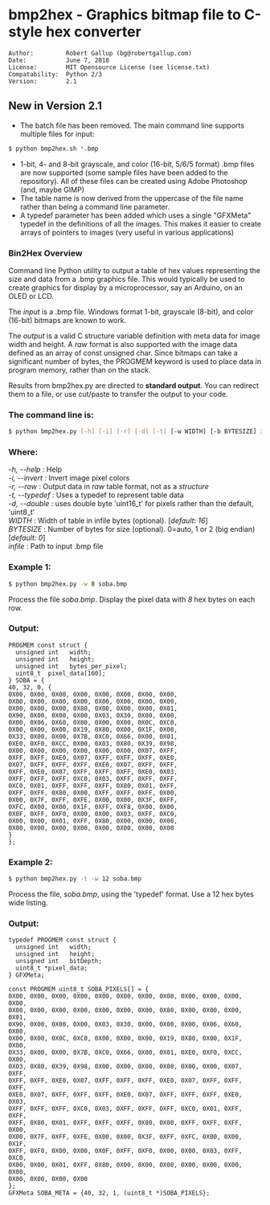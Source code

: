 # bmp2hex - Graphics bitmap file to C-style hex converter

```
Author:    		Robert Gallup (bg@robertgallup.com)
Date:      		June 7, 2018
License:   		MIT Opensource License (see license.txt) 
Compatability: 	Python 2/3
Version:		2.1
```

## New in Version 2.1

* The batch file has been removed. The main command line supports multiple files for input:

``` bash
$ python bmp2hex.sh *.bmp	
```

* 1-bit, 4- and 8-bit grayscale, and color (16-bit, 5/6/5 format) .bmp files are now supported (some sample files have been added to the repository). All of these files can be created using Adobe Photoshop (and, maybe GIMP)
* The table name is now derived from the uppercase of the file name rather than being a command line parameter.
* A typedef parameter has been added which uses a single "GFXMeta" typedef in the definitions of all the images. This makes it easier to create arrays of pointers to images (very useful in various applications)

### Bin2Hex Overview

Command line Python utility to output a table of hex values representing the size and data from a .bmp graphics file. This would typically be used to create graphics for display by a microprocessor, say an Arduino, on an OLED or LCD.

The *input* is a .bmp file. Windows format 1-bit, grayscale (8-bit), and color (16-bit) bitmaps are known to work.

The *output* is a valid C structure variable definition with meta data for image width and height. A _raw_ format is also supported with the image data defined as an array of const unsigned char. Since bitmaps can take a significant number of bytes, the PROGMEM keyword is used to place data in program memory, rather than on the stack.

Results from bmp2hex.py are directed to **standard output**. You can redirect them to a file, or use cut/paste to transfer the output to your code.

### The command line is:

``` bash
$ python bmp2hex.py [-h] [-i] [-r] [-d] [-t] [-w WIDTH] [-b BYTESIZE] infile
```

### Where:

*-h, \-\-help* : Help<br />
*-i, \-\-invert* : Invert image pixel colors<br />
*-r, \-\-raw* : Output data in *raw* table format, not as a *structure*<br />
*-t, \-\-typedef* : Uses a typedef to represent table data<br />
*-d, \-\-double* : uses double byte 'uint16_t' for pixels rather than the default, 'uint8_t'<br />
*WIDTH* : Width of table in infile bytes (optional). \[*default: 16*\]<br />
*BYTESIZE* : Number of bytes for size (optional). 0=auto, 1 or 2 (big endian) \[*default: 0*\]<br />
*infile* : Path to input .bmp file<br />

### Example 1:

``` bash
$ python bmp2hex.py -w 8 soba.bmp
```
Process the file *soba.bmp*. Display the pixel data with *8* hex bytes on each row.

### Output:

```
PROGMEM const struct {
  unsigned int   width;
  unsigned int   height;
  unsigned int   bytes_per_pixel;
  uint8_t  pixel_data[160];
} SOBA = {
40, 32, 0, {
0X00, 0X00, 0X00, 0X00, 0X00, 0X00, 0X00, 0X00,
0X00, 0X00, 0X00, 0X00, 0X00, 0X00, 0X00, 0X00,
0X00, 0X00, 0X00, 0X80, 0X00, 0X00, 0X00, 0X01,
0X90, 0X00, 0X00, 0X00, 0X03, 0X30, 0X00, 0X00,
0X00, 0X06, 0X60, 0X00, 0X00, 0X00, 0X0C, 0XC0,
0X00, 0X00, 0X00, 0X19, 0X80, 0X00, 0X1F, 0X00,
0X33, 0X00, 0X00, 0X7B, 0XC0, 0X66, 0X00, 0X01,
0XE0, 0XF0, 0XCC, 0X00, 0X03, 0X80, 0X39, 0X98,
0X00, 0X00, 0X00, 0X00, 0X00, 0X00, 0X07, 0XFF,
0XFF, 0XFF, 0XE0, 0X07, 0XFF, 0XFF, 0XFF, 0XE0,
0X07, 0XFF, 0XFF, 0XFF, 0XE0, 0X07, 0XFF, 0XFF,
0XFF, 0XE0, 0X07, 0XFF, 0XFF, 0XFF, 0XE0, 0X03,
0XFF, 0XFF, 0XFF, 0XC0, 0X03, 0XFF, 0XFF, 0XFF,
0XC0, 0X01, 0XFF, 0XFF, 0XFF, 0X80, 0X01, 0XFF,
0XFF, 0XFF, 0X80, 0X00, 0XFF, 0XFF, 0XFF, 0X00,
0X00, 0X7F, 0XFF, 0XFE, 0X00, 0X00, 0X3F, 0XFF,
0XFC, 0X00, 0X00, 0X1F, 0XFF, 0XF8, 0X00, 0X00,
0X0F, 0XFF, 0XF0, 0X00, 0X00, 0X03, 0XFF, 0XC0,
0X00, 0X00, 0X01, 0XFF, 0X80, 0X00, 0X00, 0X00,
0X00, 0X00, 0X00, 0X00, 0X00, 0X00, 0X00, 0X00
}
};
```

### Example 2:

``` bash
$ python bmp2hex.py -t -w 12 soba.bmp
```
Process the file, *soba.bmp*, using the 'typedef' format. Use a 12 hex bytes wide listing.

### Output:

```
typedef PROGMEM const struct {
  unsigned int   width;
  unsigned int   height;
  unsigned int   bitDepth;
  uint8_t *pixel_data;
} GFXMeta;

const PROGMEM uint8_t SOBA_PIXELS[] = {
0X00, 0X00, 0X00, 0X00, 0X00, 0X00, 0X00, 0X00, 0X00, 0X00, 0X00, 0X00,
0X00, 0X00, 0X00, 0X00, 0X00, 0X00, 0X00, 0X80, 0X00, 0X00, 0X00, 0X01,
0X90, 0X00, 0X00, 0X00, 0X03, 0X30, 0X00, 0X00, 0X00, 0X06, 0X60, 0X00,
0X00, 0X00, 0X0C, 0XC0, 0X00, 0X00, 0X00, 0X19, 0X80, 0X00, 0X1F, 0X00,
0X33, 0X00, 0X00, 0X7B, 0XC0, 0X66, 0X00, 0X01, 0XE0, 0XF0, 0XCC, 0X00,
0X03, 0X80, 0X39, 0X98, 0X00, 0X00, 0X00, 0X00, 0X00, 0X00, 0X07, 0XFF,
0XFF, 0XFF, 0XE0, 0X07, 0XFF, 0XFF, 0XFF, 0XE0, 0X07, 0XFF, 0XFF, 0XFF,
0XE0, 0X07, 0XFF, 0XFF, 0XFF, 0XE0, 0X07, 0XFF, 0XFF, 0XFF, 0XE0, 0X03,
0XFF, 0XFF, 0XFF, 0XC0, 0X03, 0XFF, 0XFF, 0XFF, 0XC0, 0X01, 0XFF, 0XFF,
0XFF, 0X80, 0X01, 0XFF, 0XFF, 0XFF, 0X80, 0X00, 0XFF, 0XFF, 0XFF, 0X00,
0X00, 0X7F, 0XFF, 0XFE, 0X00, 0X00, 0X3F, 0XFF, 0XFC, 0X00, 0X00, 0X1F,
0XFF, 0XF8, 0X00, 0X00, 0X0F, 0XFF, 0XF0, 0X00, 0X00, 0X03, 0XFF, 0XC0,
0X00, 0X00, 0X01, 0XFF, 0X80, 0X00, 0X00, 0X00, 0X00, 0X00, 0X00, 0X00,
0X00, 0X00, 0X00, 0X00
};
GFXMeta SOBA_META = {40, 32, 1, (uint8_t *)SOBA_PIXELS};
```
